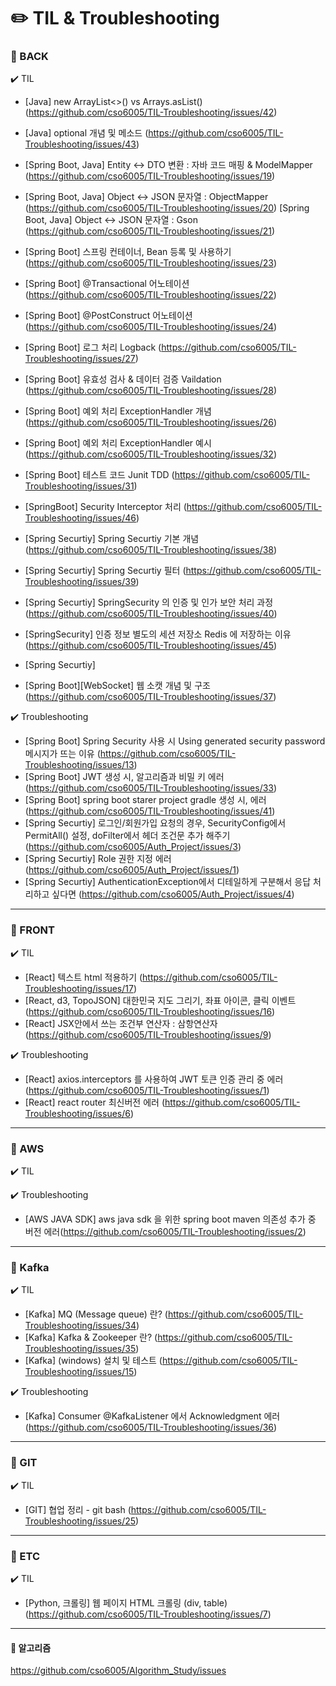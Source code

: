 # :pencil2: TIL & Troubleshooting 

### :file_folder: BACK

:heavy_check_mark: TIL
- [Java] new ArrayList<>() vs Arrays.asList() (https://github.com/cso6005/TIL-Troubleshooting/issues/42)
- [Java] optional 개념 및 메소드 (https://github.com/cso6005/TIL-Troubleshooting/issues/43)
- [Spring Boot, Java] Entity ↔ DTO 변환 : 자바 코드 매핑 & ModelMapper (https://github.com/cso6005/TIL-Troubleshooting/issues/19)
- [Spring Boot, Java] Object ↔ JSON 문자열 : ObjectMapper (https://github.com/cso6005/TIL-Troubleshooting/issues/20)
[Spring Boot, Java] Object ↔ JSON 문자열 : Gson (https://github.com/cso6005/TIL-Troubleshooting/issues/21)

- [Spring Boot] 스프링 컨테이너, Bean 등록 및 사용하기 (https://github.com/cso6005/TIL-Troubleshooting/issues/23)
- [Spring Boot] @Transactional 어노테이션 (https://github.com/cso6005/TIL-Troubleshooting/issues/22)
- [Spring Boot] @PostConstruct 어노테이션 (https://github.com/cso6005/TIL-Troubleshooting/issues/24)

- [Spring Boot] 로그 처리 Logback (https://github.com/cso6005/TIL-Troubleshooting/issues/27)
- [Spring Boot] 유효성 검사 & 데이터 검증 Vaildation (https://github.com/cso6005/TIL-Troubleshooting/issues/28)
- [Spring Boot] 예외 처리 ExceptionHandler 개념 (https://github.com/cso6005/TIL-Troubleshooting/issues/26)
- [Spring Boot] 예외 처리 ExceptionHandler 예시 (https://github.com/cso6005/TIL-Troubleshooting/issues/32)

- [Spring Boot] 테스트 코드 Junit TDD (https://github.com/cso6005/TIL-Troubleshooting/issues/31)

- [SpringBoot] Security Interceptor 처리 (https://github.com/cso6005/TIL-Troubleshooting/issues/46)

- [Spring Securtiy] Spring Securtiy 기본 개념 (https://github.com/cso6005/TIL-Troubleshooting/issues/38)
- [Spring Securtiy] Spring Securtiy 필터 (https://github.com/cso6005/TIL-Troubleshooting/issues/39)
- [Spring Securtiy] SpringSecurity 의 인증 및 인가 보안 처리 과정 (https://github.com/cso6005/TIL-Troubleshooting/issues/40)
- [SpringSecurity] 인증 정보 별도의 세션 저장소 Redis 에 저장하는 이유 (https://github.com/cso6005/TIL-Troubleshooting/issues/45)
- [Spring Securtiy]
- [Spring Boot][WebSocket] 웹 소캣 개념 및 구조 (https://github.com/cso6005/TIL-Troubleshooting/issues/37)

:heavy_check_mark: Troubleshooting 
- [Spring Boot] Spring Security 사용 시 Using generated security password 메시지가 뜨는 이유 (https://github.com/cso6005/TIL-Troubleshooting/issues/13)
- [Spring Boot] JWT 생성 시, 알고리즘과 비밀 키 에러 (https://github.com/cso6005/TIL-Troubleshooting/issues/33)
- [Spring Boot] spring boot starer project gradle 생성 시, 에러 (https://github.com/cso6005/TIL-Troubleshooting/issues/41)
- [Spring Securtiy] 로그인/회원가입 요청의 경우, SecurityConfig에서 PermitAll() 설정, doFilter에서 헤더 조건문 추가 해주기 (https://github.com/cso6005/Auth_Project/issues/3)
- [Spring Securtiy] Role 권한 지정 에러 (https://github.com/cso6005/Auth_Project/issues/1)
- [Spring Securtiy] AuthenticationException에서 디테일하게 구분해서 응답 처리하고 싶다면 (https://github.com/cso6005/Auth_Project/issues/4)
----
### :file_folder: FRONT

:heavy_check_mark: TIL

- [React] 텍스트 html 적용하기 (https://github.com/cso6005/TIL-Troubleshooting/issues/17)
- [React, d3, TopoJSON] 대한민국 지도 그리기, 좌표 아이콘, 클릭 이벤트 (https://github.com/cso6005/TIL-Troubleshooting/issues/16)
- [React] JSX안에서 쓰는 조건부 연산자 : 삼항연산자
 (https://github.com/cso6005/TIL-Troubleshooting/issues/9)
 
:heavy_check_mark: Troubleshooting
- [React] axios.interceptors 를 사용하여 JWT 토큰 인증 관리 중 에러 (https://github.com/cso6005/TIL-Troubleshooting/issues/1)
- [React] react router 최신버전 에러 (https://github.com/cso6005/TIL-Troubleshooting/issues/6)

----
### :file_folder: AWS
:heavy_check_mark: TIL

:heavy_check_mark: Troubleshooting
- [AWS JAVA SDK] aws java sdk 을 위한 spring boot maven 의존성 추가 중 버전 에러(https://github.com/cso6005/TIL-Troubleshooting/issues/2)

----
### :file_folder: Kafka
:heavy_check_mark: TIL
- [Kafka] MQ (Message queue) 란? (https://github.com/cso6005/TIL-Troubleshooting/issues/34)
- [Kafka] Kafka & Zookeeper 란? (https://github.com/cso6005/TIL-Troubleshooting/issues/35)
- [Kafka] (windows) 설치 및 테스트 (https://github.com/cso6005/TIL-Troubleshooting/issues/15)

:heavy_check_mark: Troubleshooting
- [Kafka] Consumer @KafkaListener 에서 Acknowledgment 에러 (https://github.com/cso6005/TIL-Troubleshooting/issues/36) 
----
### :file_folder: GIT
:heavy_check_mark: TIL
- [GIT] 협업 정리 - git bash (https://github.com/cso6005/TIL-Troubleshooting/issues/25)


----
### :file_folder: ETC
:heavy_check_mark: TIL
- [Python, 크롤링] 웹 페이지 HTML 크롤링 (div, table) (https://github.com/cso6005/TIL-Troubleshooting/issues/7)

----
#### :file_folder: 알고리즘

https://github.com/cso6005/Algorithm_Study/issues


